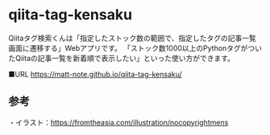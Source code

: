 # qiita-tag-kensaku

Qiitaタグ検索くんは「指定したストック数の範囲で、指定したタグの記事一覧画面に遷移する」Webアプリです。
「ストック数1000以上のPythonタグがついたQiitaの記事一覧を新着順で表示したい」といった使い方ができます。

■URL
https://matt-note.github.io/qiita-tag-kensaku/

## 参考
・イラスト：https://fromtheasia.com/illustration/nocopyrightmens